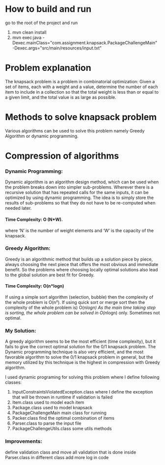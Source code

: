 # How to build and run
go to the root of the project and run
1) mvn clean install 
2) mvn exec:java -Dexec.mainClass="com.assignment.knapsack.PackageChallengeMain" -Dexec.args="src/main/resources/input.txt"


# Problem explanation
The knapsack problem is a problem in combinatorial optimization: Given a set of items, each with a weight and a value,
determine the number of each item to include in a collection so that the total weight is less than or equal to a given 
limit, and the total value is as large as possible.

# Methods to solve knapsack problem
Various algorithms can be used to solve this problem namely Greedy Algorithm or dynamic programming.

# Compression of algorithms
### Dynamic Programming:

Dynamic algorithm is an algorithm design method, which can be used when the problem breaks down into simpler sub-problems.
Wherever there is a recursive solution that has repeated calls for the same inputs, it can be optimized by using dynamic
programming. The idea is to simply store the results of sub-problems so that they do not have to be re-computed when 
needed later.

#### Time Complexity: O (N*W).
where ‘N’ is the number of weight elements and ‘W’ is the capacity of the knapsack.

### Greedy Algorithm:
Greedy is an algorithmic method that builds up a solution piece by piece, always choosing the next piece that offers the
most obvious and immediate benefit. So the problems where choosing locally optimal solutions also lead to the global 
solution are best fit for Greedy.

#### Time Complexity: O(n*logn)
If using a simple sort algorithm (selection, bubble) then the complexity of the whole problem is O(n²).
If using quick sort or merge sort then the complexity of the whole problem is) O(n*logn)
As the main time taking step is sorting, the whole problem can be solved in O(n*logn) only.
Sometimes not optimal.


### My Solution:
A greedy algorithm seems to be the most efficient (time complexity), but it fails to give the correct optimal solution for 
the 0/1 knapsack problem. The Dynamic programming technique is also very efficient, and the most favorable algorithm to 
solve the 0/1 knapsack problem in general, but the memory utilized by this technique is the highest in compression 
with Greedy algorithm.

I used dynamic programing for solving this problem where I define following classes:
1) InputConstraintsViolatedException.class where I define the exception that will be thrown in runtime if validation 
is failed 
2) Item.class used to model each item
3) Package.class used to model knapsack
4) PackageChallengeMain main class for running
5) Packer.class find the optimal combination of items 
6) Parser.class to parse the input file
7) PackageChallengeUtils.class some utils methods

### Improvements:
define validation class and move all validation that is done inside Parser.class in different class
add more log in code 


